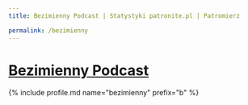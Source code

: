 ```yaml
---
title: Bezimienny Podcast | Statystyki patronite.pl | Patromierz

permalink: /bezimienny
---
```


# [Bezimienny Podcast](https://patronite.pl/bezimienny)

{% include profile.md name="bezimienny" prefix="b" %}
